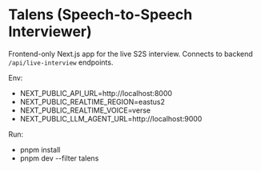 # Talens (Speech-to-Speech Interviewer)

Frontend-only Next.js app for the live S2S interview. Connects to backend `/api/live-interview` endpoints.

Env:
- NEXT_PUBLIC_API_URL=http://localhost:8000
- NEXT_PUBLIC_REALTIME_REGION=eastus2
- NEXT_PUBLIC_REALTIME_VOICE=verse
- NEXT_PUBLIC_LLM_AGENT_URL=http://localhost:9000

Run:
- pnpm install
- pnpm dev --filter talens
